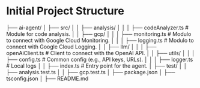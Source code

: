 # Initial Project Structure

├── ai-agent/
│   ├── src/
│   │   ├── analysis/
│   │   │   ├── codeAnalyzer.ts       # Module for code analysis.
│   │   ├── gcp/
│   │   │   ├── monitoring.ts         # Modulo to connect with Google Cloud Monitoring.
│   │   │   ├── logging.ts            # Modulo to connect with Google Cloud Logging.
│   │   ├── llm/
│   │   │   ├── openAiClient.ts       # Client to connect with the OpenAI API.
│   │   ├── utils/
│   │   │   ├── config.ts             # Common config (e.g., API keys, URLs).
│   │   │   ├── logger.ts             # Local logs
│   │   ├── index.ts                  # Entry point for the agent.
│   ├── test/
│   │   ├── analysis.test.ts
│   │   ├── gcp.test.ts
│   ├── package.json
│   ├── tsconfig.json
│   ├── README.md